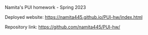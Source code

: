 Namita's PUI homework - Spring 2023

Deployed website: https://namita445.github.io/PUI-hw/index.html 

Repository link: https://github.com/namita445/PUI-hw/
